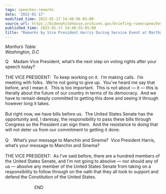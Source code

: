 ```yaml
---
tags: speeches-remarks
date: '2022-01-17'
modified_time: 2022-01-17 14:48:56-05:00
source_url: https://bidenwhitehouse.archives.gov/briefing-room/speeches-remarks/2022/01/17/remarks-by-vice-president-harris-during-service-event-at-marthas-table/
published_time: 2022-01-17 14:48:55-05:00
title: "Remarks by Vice President Harris During Service Event at Martha\u2019s\_Table"
---
```

 
*Martha’s Table  
*Washington, D.C**

Q    Madam Vice President, what’s the next step on voting rights after
your speech today?  
   
THE VICE PRESIDENT:  To keep working on it.  I’m making calls.  I’m
meeting with folks.  We’re not going to give up.  You’ve heard me say
that before, and I mean it.  This is too important.  This is not about —
it — this is literally about the future of our country in terms of its
democracy.  And we have to remain deeply committed to getting this done
and seeing it through however long it takes.   
   
But right now, we have bills before us.  The United States Senate has
the opportunity and, I daresay, the responsibility to pass these bills
through Congress so the President can sign them.  And the resistance to
doing that will not deter us from our commitment to getting it done.  
   
Q    What’s your message to Manchin and Sinema?  Vice President Harris,
what’s your message to Manchin and Sinema?  
   
THE VICE PRESIDENT:  As I’ve said before, there are a hundred members of
the United States Senate, and I’m not going to absolve — nor should any
of us — absolve any member of the United States Senate from taking on a
responsibility to follow through on the oath that they all took to
support and defend the Constitution of the United States.   
   
                        END
